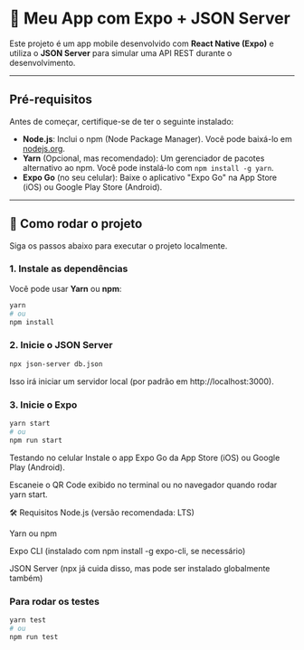 # 📱 Meu App com Expo + JSON Server

Este projeto é um app mobile desenvolvido com **React Native (Expo)** e utiliza o **JSON Server** para simular uma API REST durante o desenvolvimento.

---

## Pré-requisitos

Antes de começar, certifique-se de ter o seguinte instalado:

* **Node.js**: Inclui o npm (Node Package Manager). Você pode baixá-lo em [nodejs.org](https://nodejs.org/).
* **Yarn** (Opcional, mas recomendado): Um gerenciador de pacotes alternativo ao npm. Você pode instalá-lo com `npm install -g yarn`.
* **Expo Go** (no seu celular): Baixe o aplicativo "Expo Go" na App Store (iOS) ou Google Play Store (Android).

---

## 🚀 Como rodar o projeto

Siga os passos abaixo para executar o projeto localmente.

### 1. Instale as dependências

Você pode usar **Yarn** ou **npm**:

```bash
yarn
# ou
npm install
```
### 2. Inicie o JSON Server
```bash
npx json-server db.json
```
Isso irá iniciar um servidor local (por padrão em http://localhost:3000).

### 3. Inicie o Expo
```bash
yarn start
# ou
npm run start
```
Testando no celular
Instale o app Expo Go da App Store (iOS) ou Google Play (Android).

Escaneie o QR Code exibido no terminal ou no navegador quando rodar yarn start.

🛠 Requisitos
Node.js (versão recomendada: LTS)

Yarn ou npm

Expo CLI (instalado com npm install -g expo-cli, se necessário)

JSON Server (npx já cuida disso, mas pode ser instalado globalmente também)
### Para rodar os testes 
```bash
yarn test
# ou
npm run test
```
